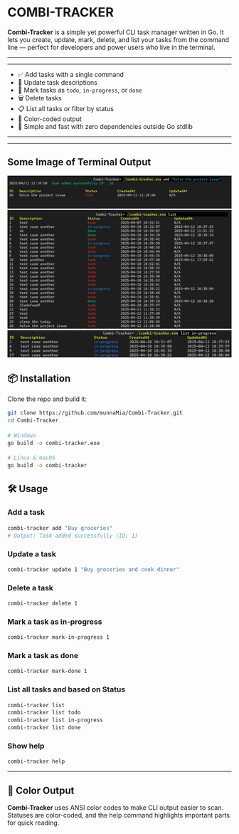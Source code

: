 # COMBI-TRACKER

**Combi-Tracker** is a simple yet powerful CLI task manager written in Go. It lets you create, update, mark, delete, and list your tasks from the command line — perfect for developers and power users who live in the terminal.

---
---

- ✅ Add tasks with a single command
- 📝 Update task descriptions
- 📌 Mark tasks as `todo`, `in-progress`, or `done`
- 🗑️ Delete tasks
- 📋 List all tasks or filter by status
- 🎨 Color-coded output
- 🧠 Simple and fast with zero dependencies outside Go stdlib

---
---

## Some Image of Terminal Output
![Combi-Tracker add](assets/AddCommand.png)
![Combi-Tracker add](assets/listCommand.png)
![Combi-Tracker add](assets/listcommands.png)

## 📦 Installation

Clone the repo and build it:
```bash
git clone https://github.com/munnaMia/Combi-Tracker.git
cd Combi-Tracker

# Windows
go build -o combi-tracker.exe

# Linux & macOS
go build -o combi-tracker
```


## 🛠️ Usage

### Add a task 
```bash
combi-tracker add "Buy groceries"
# Output: Task added successfully (ID: 1)
```
### Update a task
```bash
combi-tracker update 1 "Buy groceries and cook dinner"
```

### Delete a task
```bash
combi-tracker delete 1
```
### Mark a task as in-progress
```bash
combi-tracker mark-in-progress 1
```
### Mark a task as done
```bash
combi-tracker mark-done 1
```

### List all tasks and based on Status
```bash
combi-tracker list
combi-tracker list todo
combi-tracker list in-progress
combi-tracker list done
```

### Show help
```bash
combi-tracker help
```



---
## 🎨 Color Output
**Combi-Tracker** uses ANSI color codes to make CLI output easier to scan. Statuses are color-coded, and the help command highlights important parts for quick reading.


